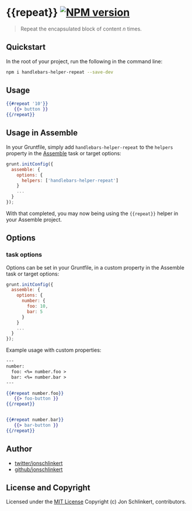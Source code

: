 # {{repeat}} [![NPM version](https://badge.fury.io/js/handlebars-helper-repeat.png)](http://badge.fury.io/js/handlebars-helper-repeat)

> Repeat the encapsulated block of content _n_ times.

## Quickstart
In the root of your project, run the following in the command line:

```bash
npm i handlebars-helper-repeat --save-dev
```

## Usage

```handlebars
{{#repeat '10'}}
   {{> button }}
{{/repeat}}
```


## Usage in Assemble

In your Gruntfile, simply add `handlebars-helper-repeat` to the `helpers` property in the [Assemble](http://assemble.io) task or target options:

```javascript
grunt.initConfig({
  assemble: {
    options: {
      helpers: ['handlebars-helper-repeat']
    }
    ...
  }
});
```

With that completed, you may now being using the `{{repeat}}` helper in your Assemble project.


## Options

### task options
Options can be set in your Gruntfile, in a custom property in the Assemble task or target options:

```javascript
grunt.initConfig({
  assemble: {
    options: {
      number: {
        foo: 10,
        bar: 5
      }
    }
    ...
  }
});
```

Example usage with custom properties:

```handlebars
---
number:
  foo: <%= number.foo >
  bar: <%= number.bar >
---

{{#repeat number.foo}}
   {{> foo-button }}
{{/repeat}}


{{#repeat number.bar}}
   {{> bar-button }}
{{/repeat}}
```



## Author

+ [twitter/jonschlinkert](http://twitter.com/jonschlinkert)
+ [github/jonschlinkert](http://github.com/jonschlinkert)


## License and Copyright

Licensed under the [MIT License](./LICENSE-MIT)
Copyright (c) Jon Schlinkert, contributors.